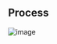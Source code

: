 ## Process
![image](https://mermaid.ink/img/pako:eNqNU8Fu2zAM_RVCQG_ND-QQoLWdLIXTpMmwHeQeOIu2BdiSIcnbiqb_PslyOndrsflgPJHvPVGk9MxKLYgtWdXqH2WDxkGhwH83fIdSPcJisTqTcmQgybeAprZnuOUHNJYg0V2HSkAuFcGNqYfOM-1jNLgNUkj4d2ylQEcgVT-4KZmMvmPqDCk_EgpITl_eZKWa8mueStu3-ASZMdpAruvLJum4STSCHl1zhowfjC7J2mAIKTp8y51sJ_aGb8gB_Sypd1Ir6LwQawrnXqzyKMxG4adYpaPOl-JGxgq2IejXJcH4b3QryNgov9SlB-dPHje841-N9Oro_A_5pdS5wSYq7yIl55kSk9l6rMjXfHUVlmCHb7XBvgF6Df2m7fhW2aGqZCn9zMLwQkv_ot3zrEPZxsa_R9hPhM9TW2AnrZWqfo974Dm5cJM-dHu4MP7H7sj3sS8f2p14uAJr2dKfHFJixLtZz-5neD_Dhxl-mOHjDJ8iZtesI-MbIvyLeg5jKZhrqKOCLT0UVOHQuoIV6sVTcXD69KRKtnRmoGs29OGdpBL92Dq2rLC1r9FMSKfNFHz5BdTMHZQ?type=png)
